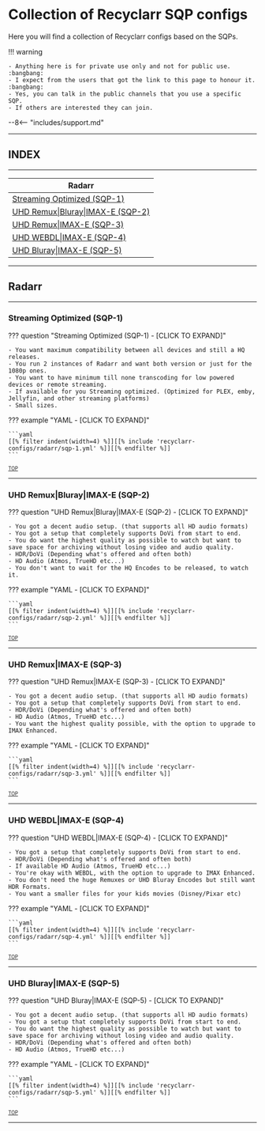 # Collection of Recyclarr SQP configs

Here you will find a collection of Recyclarr configs based on the SQPs.

!!! warning

    - Anything here is for private use only and not for public use. :bangbang:
    - I expect from the users that got the link to this page to honour it. :bangbang:
    - Yes, you can talk in the public channels that you use a specific SQP.
    - If others are interested they can join.

--8<-- "includes/support.md"

---

## INDEX

---

| Radarr                                                            |
| ----------------------------------------------------------------- |
| [Streaming Optimized (SQP-1)](#streaming-optimized-sqp-1)         |
| [UHD Remux\|Bluray\|IMAX-E (SQP-2)](#uhd-remuxblurayimax-e-sqp-2) |
| [UHD Remux\|IMAX-E (SQP-3)](#uhd-remuximax-e-sqp-3)               |
| [UHD WEBDL\|IMAX-E (SQP-4)](#uhd-webdlimax-e-sqp-4)               |
| [UHD Bluray\|IMAX-E (SQP-5)](#uhd-blurayimax-e-sqp-5)             |

---

## Radarr

---

### Streaming Optimized (SQP-1)

??? question "Streaming Optimized (SQP-1) - [CLICK TO EXPAND]"

    - You want maximum compatibility between all devices and still a HQ releases.
    - You run 2 instances of Radarr and want both version or just for the 1080p ones.
    - You want to have minimum till none transcoding for low powered devices or remote streaming.
    - If available for you Streaming optimized. (Optimized for PLEX, emby, Jellyfin, and other streaming platforms)
    - Small sizes.

??? example "YAML - [CLICK TO EXPAND]"

    ```yaml
    [[% filter indent(width=4) %]][[% include 'recyclarr-configs/radarr/sqp-1.yml' %]][[% endfilter %]]
    ```

<sub><sup>[TOP](#index)</sup>

---

### UHD Remux|Bluray|IMAX-E (SQP-2)

??? question "UHD Remux|Bluray|IMAX-E (SQP-2) - [CLICK TO EXPAND]"

    - You got a decent audio setup. (that supports all HD audio formats)
    - You got a setup that completely supports DoVi from start to end.
    - You do want the highest quality as possible to watch but want to save space for archiving without losing video and audio quality.
    - HDR/DoVi (Depending what's offered and often both)
    - HD Audio (Atmos, TrueHD etc...)
    - You don't want to wait for the HQ Encodes to be released, to watch it.

??? example "YAML - [CLICK TO EXPAND]"

    ```yaml
    [[% filter indent(width=4) %]][[% include 'recyclarr-configs/radarr/sqp-2.yml' %]][[% endfilter %]]
    ```

<sub><sup>[TOP](#index)</sup>

---

### UHD Remux|IMAX-E (SQP-3)

??? question "UHD Remux|IMAX-E (SQP-3) - [CLICK TO EXPAND]"

    - You got a decent audio setup. (that supports all HD audio formats)
    - You got a setup that completely supports DoVi from start to end.
    - HDR/DoVi (Depending what's offered and often both)
    - HD Audio (Atmos, TrueHD etc...)
    - You want the highest quality possible, with the option to upgrade to IMAX Enhanced.

??? example "YAML - [CLICK TO EXPAND]"

    ```yaml
    [[% filter indent(width=4) %]][[% include 'recyclarr-configs/radarr/sqp-3.yml' %]][[% endfilter %]]
    ```

<sub><sup>[TOP](#index)</sup>

---

### UHD WEBDL|IMAX-E (SQP-4)

??? question "UHD WEBDL|IMAX-E (SQP-4) - [CLICK TO EXPAND]"

    - You got a setup that completely supports DoVi from start to end.
    - HDR/DoVi (Depending what's offered and often both)
    - If available HD Audio (Atmos, TrueHD etc...)
    - You're okay with WEBDL, with the option to upgrade to IMAX Enhanced.
    - You don't need the huge Remuxes or UHD Bluray Encodes but still want HDR Formats.
    - You want a smaller files for your kids movies (Disney/Pixar etc)

??? example "YAML - [CLICK TO EXPAND]"

    ```yaml
    [[% filter indent(width=4) %]][[% include 'recyclarr-configs/radarr/sqp-4.yml' %]][[% endfilter %]]
    ```

<sub><sup>[TOP](#index)</sup>

---

### UHD Bluray|IMAX-E (SQP-5)

??? question "UHD Bluray|IMAX-E (SQP-5) - [CLICK TO EXPAND]"

    - You got a decent audio setup. (that supports all HD audio formats)
    - You got a setup that completely supports DoVi from start to end.
    - You do want the highest quality as possible to watch but want to save space for archiving without losing video and audio quality.
    - HDR/DoVi (Depending what's offered and often both)
    - HD Audio (Atmos, TrueHD etc...)

??? example "YAML - [CLICK TO EXPAND]"

    ```yaml
    [[% filter indent(width=4) %]][[% include 'recyclarr-configs/radarr/sqp-5.yml' %]][[% endfilter %]]
    ```

<sub><sup>[TOP](#index)</sup>

---
